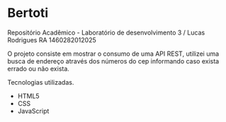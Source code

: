 # Bertoti
Repositório Acadêmico - Laboratório de desenvolvimento 3 / Lucas Rodrigues RA 1460282012025

O projeto consiste em mostrar o consumo de uma API REST, utilizei uma busca de endereço através dos números do cep informando caso exista errado ou não exista.

Tecnologias utilizadas.

- HTML5
- CSS
- JavaScript
